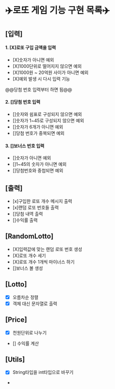 # ✈️로또 게임 기능 구현 목록✈️

## [입력]
#### 1. [X]로또 구입 금액을 입력
- [X]숫자가 아니면 예외
- [X]1000단위로 떨어지지 않으면 예외
- [X]1000원 ~ 20억원 사이가 아니면 예외
- [X]예외 발생 시 다시 입력 기능

@@당첨 번호 입력부터 하면 됨@@
#### 2. []당첨 번호 입력
- []숫자와 쉼표로 구성되지 않으면 예외
- []숫자가 1~45로 구성되지 않으면 예외
- []숫자가 6개가 아니면 예외
- []당첨 번호가 중복되면 예외

#### 3. []보너스 번호 입력
- []숫자가 아니면 예외
- []1~45의 숫자가 아니면 예외
- []당첨번호와 중첩되면 예외

## [출력]
- [x]구입한 로또 개수 메시지 출력
- [x]랜덤 로또 번호들 출력
- []당첨 내역 출력
- []수익률 출력

## [RandomLotto]
- [X]입력값에 맞는 랜덤 로또 번호 생성
- [X]로또 개수 세기
- [X]로또 개수 1개씩 마이너스 하기
- []보너스 볼 생성

## [Lotto]
- [x] 오름차순 정렬
- [x] 객체 대신 문자열로 출력

## [Price]
- [X] 천원단위로 나누기
- [] 수익률 계산
## [Utils]
- [X] String타입을 int타입으로 바꾸기
- 
